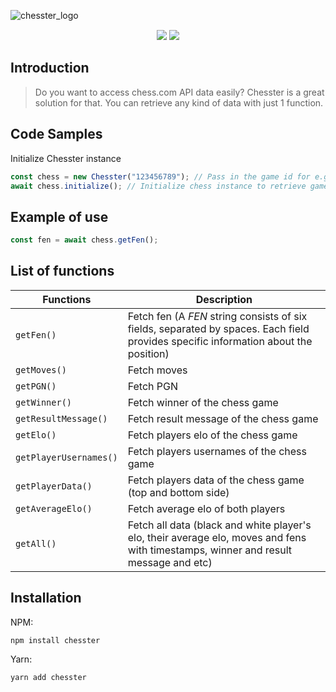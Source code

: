 
![chesster_logo](https://github.com/NikaKereselidze/chesster/assets/71851989/5a38f291-1ecb-46f5-b5ca-a84e17c23c92)
<p align="center" style="margin: 0px auto; margin-top: 15px; max-width: 600px">
    <a href="https://npmjs.com/package/chesster"><img src="https://img.shields.io/npm/v/chesster"></a>
    <a href="#"><img src="https://img.shields.io/npm/dt/chesster"/></a>
</p>

## Introduction

> Do you want to access chess.com API data easily? Chesster is a great solution for that. You can retrieve any kind of data with just 1 function.



## Code Samples
Initialize Chesster instance

```js
const chess = new Chesster("123456789"); // Pass in the game id for e.g: https://www.chess.com/game/live/123456789
await chess.initialize(); // Initialize chess instance to retrieve game data
```

## Example of use

```js
const fen = await chess.getFen();
```

## List of functions


| Functions  | Description |
| ------------- | ------------- |
| `getFen()`  | Fetch fen (A *FEN* string consists of six fields, separated by spaces. Each field provides specific information about the position)  |
| `getMoves()`  | Fetch moves  |
| `getPGN()`  | Fetch PGN  |
| `getWinner()`  | Fetch winner of the chess game  |
| `getResultMessage()`  | Fetch result message of the chess game |
| `getElo()`  | Fetch players elo of the chess game  |
| `getPlayerUsernames()`  | Fetch players usernames of the chess game  |
| `getPlayerData()`  | Fetch players data of the chess game (top and bottom side)  |
| `getAverageElo()` | Fetch average elo of both players  |
| `getAll()`  | Fetch all data (black and white player's elo, their average elo, moves and fens with timestamps, winner and result message and etc)  |

## Installation

NPM:

```
npm install chesster
```

Yarn:

```
yarn add chesster
```
